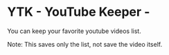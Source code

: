 # YTK - YouTube Keeper -

You can keep your favorite youtube videos list.

Note: This saves only the list, not save the video itself.
